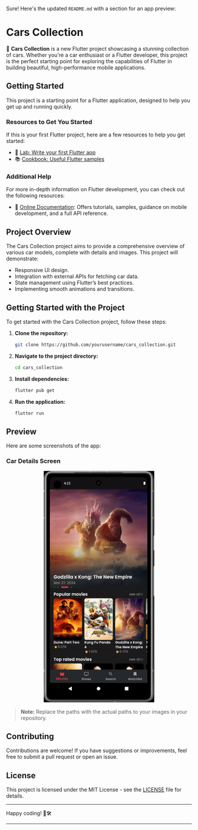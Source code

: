 Sure! Here's the updated `README.md` with a section for an app preview:

# Cars Collection

🚗 **Cars Collection** is a new Flutter project showcasing a stunning collection of cars. Whether you're a car enthusiast or a Flutter developer, this project is the perfect starting point for exploring the capabilities of Flutter in building beautiful, high-performance mobile applications.

## Getting Started

This project is a starting point for a Flutter application, designed to help you get up and running quickly.

### Resources to Get You Started

If this is your first Flutter project, here are a few resources to help you get started:

- 📘 [Lab: Write your first Flutter app](https://docs.flutter.dev/get-started/codelab)
- 📚 [Cookbook: Useful Flutter samples](https://docs.flutter.dev/cookbook)

### Additional Help

For more in-depth information on Flutter development, you can check out the following resources:

- 📖 [Online Documentation](https://docs.flutter.dev/): Offers tutorials, samples, guidance on mobile development, and a full API reference.

## Project Overview

The Cars Collection project aims to provide a comprehensive overview of various car models, complete with details and images. This project will demonstrate:

- Responsive UI design.
- Integration with external APIs for fetching car data.
- State management using Flutter’s best practices.
- Implementing smooth animations and transitions.

## Getting Started with the Project

To get started with the Cars Collection project, follow these steps:

1. **Clone the repository:**
   ```bash
   git clone https://github.com/yourusername/cars_collection.git
   ```
2. **Navigate to the project directory:**
   ```bash
   cd cars_collection
   ```
3. **Install dependencies:**
   ```bash
   flutter pub get
   ```
4. **Run the application:**
   ```bash
   flutter run
   ```

## Preview

Here are some screenshots of the app:

### Car Details Screen
<div align="center">
  <img src="https://github.com/AIdevol/Mx-Movie-app/blob/main/assets/images/Mx_movie_app-ezgif.com-video-to-gif-converter.gif" alt="GIF Preview" width="300"/>
</div>

> **Note:** Replace the paths with the actual paths to your images in your repository.

## Contributing

Contributions are welcome! If you have suggestions or improvements, feel free to submit a pull request or open an issue.

## License

This project is licensed under the MIT License - see the [LICENSE](LICENSE) file for details.

---

Happy coding! 🚀🛠️

---
